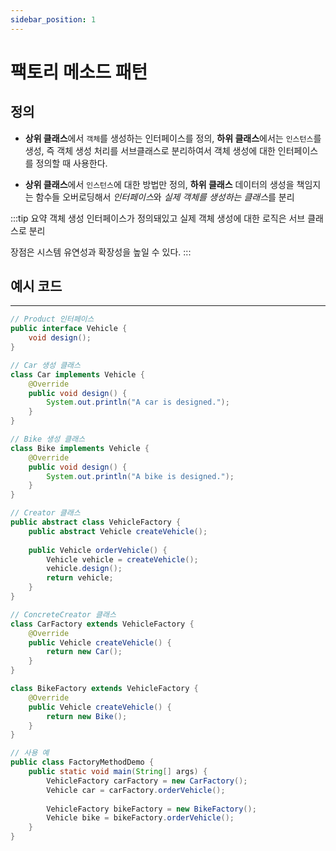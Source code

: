 ```yaml
---
sidebar_position: 1
---
```


# 팩토리 메소드 패턴

## 정의

- **상위 클래스**에서 `객체`를 생성하는 인터페이스를 정의, **하위 클래스**에서는 `인스턴스`를 생성, 즉 객체 생성 처리를 서브클래스로 분리하여서 객체 생성에 대한 인터페이스를 정의할 때 사용한다.

- **상위 클래스**에서 `인스턴스`에 대한 방법만 정의, **하위 클래스** 데이터의 생성을 책임지는 함수들 오버로딩해서 *인터페이스*와 *실제 객체를 생성하는 클래스*를 분리

:::tip 요약
객체 생성 인터페이스가 정의돼있고 실제 객체 생성에 대한 로직은 서브 클래스로 분리

장점은 시스템 유연성과 확장성을 높일 수 있다.
:::


## 예시 코드
---

```java
// Product 인터페이스
public interface Vehicle {
    void design();
}

// Car 생성 클래스
class Car implements Vehicle {
    @Override
    public void design() {
        System.out.println("A car is designed.");
    }
}

// Bike 생성 클래스
class Bike implements Vehicle {
    @Override
    public void design() {
        System.out.println("A bike is designed.");
    }
}

// Creator 클래스
public abstract class VehicleFactory {
    public abstract Vehicle createVehicle();
    
    public Vehicle orderVehicle() {
        Vehicle vehicle = createVehicle();
        vehicle.design();
        return vehicle;
    }
}

// ConcreteCreator 클래스
class CarFactory extends VehicleFactory {
    @Override
    public Vehicle createVehicle() {
        return new Car();
    }
}

class BikeFactory extends VehicleFactory {
    @Override
    public Vehicle createVehicle() {
        return new Bike();
    }
}

// 사용 예
public class FactoryMethodDemo {
    public static void main(String[] args) {
        VehicleFactory carFactory = new CarFactory();
        Vehicle car = carFactory.orderVehicle();
        
        VehicleFactory bikeFactory = new BikeFactory();
        Vehicle bike = bikeFactory.orderVehicle();
    }
}
```


